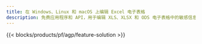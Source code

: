 ```yaml
---
title: 在 Windows、Linux 和 macOS 上编辑 Excel 电子表格
description: 免费应用程序和 API，用于编辑 XLS、XLSX 和 ODS 电子表格中的敏感信息
---
```

{{< blocks/products/pf/agp/feature-solution >}} 

